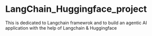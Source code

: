 # LangChain_Huggingface_project
This is dedicated to Langchain framewrok and to build an agentic AI application with the help of Langchain &amp; Huggingface
